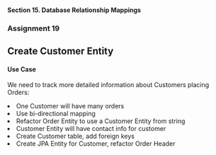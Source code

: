 #### Section 15. Database Relationship Mappings
### Assignment 19
##  Create Customer Entity 

#### Use Case

We need to track more detailed information about Customers placing Orders:

<li>One Customer will have many orders
<li>Use bi-directional mapping
<li>Refactor Order Entity to use a Customer Entity from string
<li> Customer Entity will have contact info for customer
<li> Create Customer table, add foreign keys
<li> Create JPA Entity for Customer, refactor Order Header
